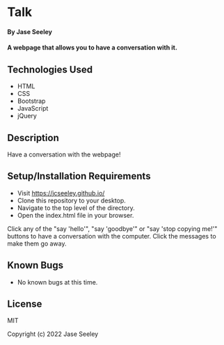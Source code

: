 # Talk

#### By Jase Seeley

#### A webpage that allows you to have a conversation with it.

## Technologies Used

* HTML
* CSS
* Bootstrap
* JavaScript
* jQuery

## Description

Have a conversation with the webpage!

## Setup/Installation Requirements

* Visit https://jcseeley.github.io/
* Clone this repository to your desktop.
* Navigate to the top level of the directory.
* Open the index.html file in your browser.

Click any of the "say 'hello'", "say 'goodbye'" or "say 'stop copying me!'" buttons to have a conversation with the computer. Click the messages to make them go away.

## Known Bugs

* No known bugs at this time.

## License

MIT

Copyright (c) 2022 Jase Seeley